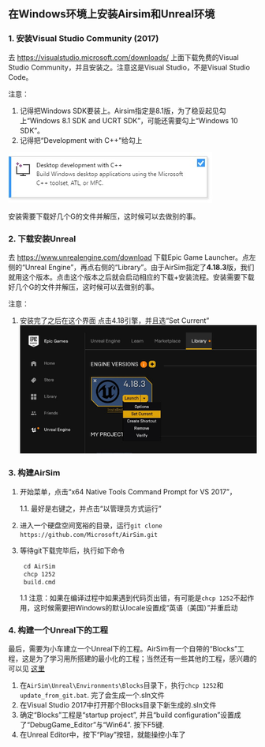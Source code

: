 ## 在Windows环境上安装Airsim和Unreal环境

### 1. 安装Visual Studio Community (2017)

去 https://visualstudio.microsoft.com/downloads/ 上面下载免费的Visual Studio Community，并且安装之。注意这是Visual Studio，不是Visual Studio Code。

注意：
1. 记得把Windows SDK要装上。Airsim指定是8.1版，为了稳妥起见勾上“Windows 8.1 SDK and UCRT SDK”，可能还需要勾上“Windows 10 SDK”。
1. 记得把“Development with C++”给勾上

![Visual Studio Installer Development with cplusplus](assets/vs_cplusplus.jpg)

安装需要下载好几个G的文件并解压，这时候可以去做别的事。

### 2. 下载安装Unreal

去 https://www.unrealengine.com/download 下载Epic Game Launcher。点左侧的“Unreal Engine”，再点右侧的“Library”。由于AirSim指定了**4.18.3**版，我们就用这个版本。点击这个版本之后就会启动相应的下载+安装流程。安装需要下载好几个G的文件并解压，这时候可以去做别的事。

注意：
1. 安装完了之后在这个界面 点击4.18引擎，并且选“Set Current”
![Set Current](assets/unreal-set_current.jpg)

### 3. 构建AirSim

1. 开始菜单，点击“x64 Native Tools Command Prompt for VS 2017”，

    1.1. 最好是右键之，并点击“以管理员方式运行”
    
1. 进入一个硬盘空间宽裕的目录，运行`git clone https://github.com/Microsoft/AirSim.git`

1. 等待git下载完毕后，执行如下命令
    
        cd AirSim
        chcp 1252
        build.cmd
    
    1.1 注意：如果在编译过程中如果遇到代码页出错，有可能是`chcp 1252`不起作用，这时候需要把Windows的默认locale设置成“英语（美国）”并重启动

### 4. 构建一个Unreal下的工程

最后，需要为小车建立一个Unreal下的工程。AirSim有一个自带的“Blocks”工程，这是为了学习用所搭建的最小化的工程；当然还有一些其他的工程，感兴趣的可以见 [这里](https://github.com/Microsoft/AirSim/releases)

1. 在`AirSim\Unreal\Environments\Blocks`目录下，执行`chcp 1252`和`update_from_git.bat`. 完了会生成一个.sln文件
1. 在Visual Studio 2017中打开那个Blocks目录下新生成的.sln文件
3. 确定“Blocks”工程是“startup project”, 并且“build configuration”设置成了“DebugGame_Editor”与“Win64”. 按下F5键.
4. 在Unreal Editor中，按下“Play”按钮，就能操控小车了



